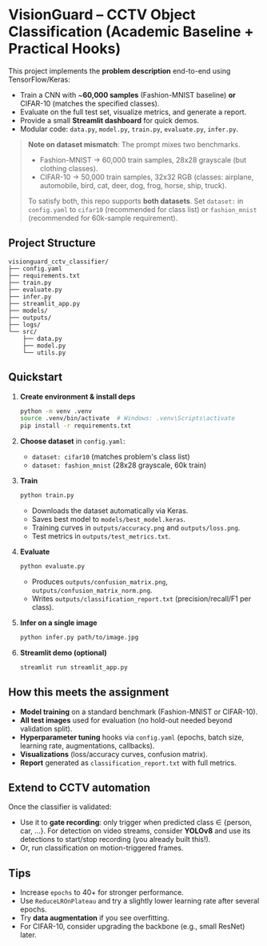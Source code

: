 # VisionGuard – CCTV Object Classification (Academic Baseline + Practical Hooks)

This project implements the **problem description** end-to-end using TensorFlow/Keras:

- Train a CNN with ~**60,000 samples** (Fashion-MNIST baseline) **or** CIFAR-10 (matches the specified classes).
- Evaluate on the full test set, visualize metrics, and generate a report.
- Provide a small **Streamlit dashboard** for quick demos.
- Modular code: `data.py`, `model.py`, `train.py`, `evaluate.py`, `infer.py`.

> **Note on dataset mismatch**: The prompt mixes two benchmarks.
> - Fashion-MNIST → 60,000 train samples, 28x28 grayscale (but clothing classes).  
> - CIFAR-10 → 50,000 train samples, 32x32 RGB (classes: airplane, automobile, bird, cat, deer, dog, frog, horse, ship, truck).
>
> To satisfy both, this repo supports **both datasets**. Set `dataset:` in `config.yaml` to `cifar10` (recommended for class list) or `fashion_mnist` (recommended for 60k-sample requirement).

## Project Structure
```
visionguard_cctv_classifier/
├── config.yaml
├── requirements.txt
├── train.py
├── evaluate.py
├── infer.py
├── streamlit_app.py
├── models/
├── outputs/
├── logs/
└── src/
    ├── data.py
    ├── model.py
    └── utils.py
```

## Quickstart
1. **Create environment & install deps**
   ```bash
   python -m venv .venv
   source .venv/bin/activate  # Windows: .venv\Scripts\activate
   pip install -r requirements.txt
   ```

2. **Choose dataset** in `config.yaml`:
   - `dataset: cifar10` (matches problem's class list)
   - `dataset: fashion_mnist` (28x28 grayscale, 60k train)

3. **Train**
   ```bash
   python train.py
   ```
   - Downloads the dataset automatically via Keras.
   - Saves best model to `models/best_model.keras`.
   - Training curves in `outputs/accuracy.png` and `outputs/loss.png`.
   - Test metrics in `outputs/test_metrics.txt`.

4. **Evaluate**
   ```bash
   python evaluate.py
   ```
   - Produces `outputs/confusion_matrix.png`, `outputs/confusion_matrix_norm.png`.
   - Writes `outputs/classification_report.txt` (precision/recall/F1 per class).

5. **Infer on a single image**
   ```bash
   python infer.py path/to/image.jpg
   ```

6. **Streamlit demo (optional)**
   ```bash
   streamlit run streamlit_app.py
   ```

## How this meets the assignment
- **Model training** on a standard benchmark (Fashion-MNIST or CIFAR-10).
- **All test images** used for evaluation (no hold-out needed beyond validation split).
- **Hyperparameter tuning** hooks via `config.yaml` (epochs, batch size, learning rate, augmentations, callbacks).
- **Visualizations** (loss/accuracy curves, confusion matrix).
- **Report** generated as `classification_report.txt` with full metrics.

## Extend to CCTV automation
Once the classifier is validated:
- Use it to **gate recording**: only trigger when predicted class ∈ {person, car, …}. For detection on video streams, consider **YOLOv8** and use its detections to start/stop recording (you already built this!).
- Or, run classification on motion-triggered frames.

## Tips
- Increase `epochs` to 40+ for stronger performance.
- Use `ReduceLROnPlateau` and try a slightly lower learning rate after several epochs.
- Try **data augmentation** if you see overfitting.
- For CIFAR-10, consider upgrading the backbone (e.g., small ResNet) later.
